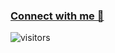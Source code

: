 ### [Connect with me 💬](https://BharatVeerYadav.com) 
![visitors](https://visitor-badge.laobi.icu/badge?page_id=kunal-kushwaha.kunal-kushwaha)
